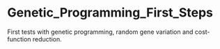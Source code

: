 # Genetic_Programming_First_Steps

First tests with genetic programming, random gene variation and cost-function reduction.
